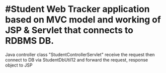 #Student Web Tracker application based on MVC model and working of JSP & Servlet that connects to RDBMS DB.
=======================================================

Java controller class "StudentControllerServlet" receive the request then connect to DB via StudentDbUtil12 and forward the request, response object to JSP 
